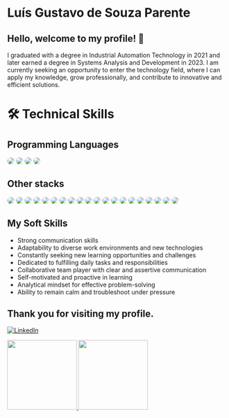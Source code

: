 # Luís Gustavo de Souza Parente
## Hello, welcome to my profile! 👋
I graduated with a degree in Industrial Automation Technology in 2021 and later earned a degree in Systems Analysis and Development in 2023. I am currently seeking an opportunity to enter the technology field, where I can apply my knowledge, grow professionally, and contribute to innovative and efficient solutions.

# 🛠️ Technical Skills

## Programming Languages

<p align="left">
  <img src="https://img.shields.io/badge/Java-ED8B00?style=for-the-badge&logo=java&logoColor=white" style="border-radius: 8px;" />
  <img src="https://img.shields.io/badge/C%23-239120?style=for-the-badge&logo=c-sharp&logoColor=white" style="border-radius: 8px;" />
  <img src="https://img.shields.io/badge/Python-3776AB?style=for-the-badge&logo=python&logoColor=white" style="border-radius: 8px;" />
  <img src="https://img.shields.io/badge/C%2B%2B-00599C?style=for-the-badge&logo=c%2B%2B&logoColor=white" style="border-radius: 8px;" />
</p>

## Other stacks

<p align="left">
  <img src="https://img.shields.io/badge/Spring-6DB33F?style=for-the-badge&logo=spring&logoColor=white" style="border-radius: 8px;" />
  <img src="https://img.shields.io/badge/Spring_Boot-6DB33F?style=for-the-badge&logo=spring-boot&logoColor=white" style="border-radius: 8px;" />
  <img src="https://img.shields.io/badge/Postman-FF6C37?style=for-the-badge&logo=Postman&logoColor=white" style="border-radius: 8px;" />
  <img src="https://img.shields.io/badge/Hibernate-59666C?style=for-the-badge&logo=Hibernate&logoColor=white" style="border-radius: 8px;" />
  <img src="https://img.shields.io/badge/MongoDB-4EA94B?style=for-the-badge&logo=mongodb&logoColor=white" style="border-radius: 8px;" />
  <img src="https://img.shields.io/badge/MySQL-005C84?style=for-the-badge&logo=mysql&logoColor=white" style="border-radius: 8px;" />
  <img src="https://img.shields.io/badge/Sqlite-003B57?style=for-the-badge&logo=sqlite&logoColor=white" style="border-radius: 8px;" />
  <img src="https://img.shields.io/badge/PostgreSQL-316192?style=for-the-badge&logo=postgresql&logoColor=white" style="border-radius: 8px;" />
  <img src="https://img.shields.io/badge/H2%20Database-1D6DB5?style=for-the-badge&logo=h2&logoColor=white" style="border-radius: 8px;" />
  <img src="https://img.shields.io/badge/Docker-2CA5E0?style=for-the-badge&logo=docker&logoColor=white" style="border-radius: 8px;" />
  <img src="https://img.shields.io/badge/Junit5-25A162?style=for-the-badge&logo=junit5&logoColor=white" style="border-radius: 8px;" />
  <img src="https://img.shields.io/badge/Mockito-4CAF50?style=for-the-badge&logo=java&logoColor=white" style="border-radius: 8px;" />
  <img src="https://img.shields.io/badge/RestAssured-6DB33F?style=for-the-badge&logo=spring&logoColor=white" style="border-radius: 8px;" />
  <img src="https://img.shields.io/badge/TDD-%23F34B7D?style=for-the-badge&logo=testinglibrary&logoColor=white" style="border-radius: 8px;" />
  <img src="https://img.shields.io/badge/Swagger-85EA2D?style=for-the-badge&logo=Swagger&logoColor=white" style="border-radius: 8px;" />
  <img src="https://img.shields.io/badge/GIT-E44C30?style=for-the-badge&logo=git&logoColor=white" style="border-radius: 8px;" />
  <img src="https://img.shields.io/badge/HATEOAS-6DB33F?style=for-the-badge&logo=spring&logoColor=white" style="border-radius: 8px;" />
  <img src="https://img.shields.io/badge/Cassandra-1287B1?style=for-the-badge&logo=apache-cassandra&logoColor=white" style="border-radius: 8px;" />
  <img src="https://img.shields.io/badge/Spring_WebFlux-6DB33F?style=for-the-badge&logo=spring&logoColor=white" style="border-radius: 8px;" />
  <img src="https://img.shields.io/badge/Spring_Batch-6DB33F?style=for-the-badge&logo=spring&logoColor=white" style="border-radius: 8px;" />
</p>

## My Soft Skills

- Strong communication skills
- Adaptability to diverse work environments and new technologies
- Constantly seeking new learning opportunities and challenges
- Dedicated to fulfilling daily tasks and responsibilities
- Collaborative team player with clear and assertive communication
- Self-motivated and proactive in learning
- Analytical mindset for effective problem-solving
- Ability to remain calm and troubleshoot under pressure

## Thank you for visiting my profile.

[![LinkedIn](https://img.shields.io/badge/LinkedIn-0077B5?style=for-the-badge&logo=linkedin&logoColor=white)](https://www.linkedin.com/in/luis-parente/)

<div>
<a href="[https://github.com/seu-usuário-aqui](https://github.com/Luis-Parente)">
<img loading="lazy" height="160em" src="https://github-readme-stats.vercel.app/api/top-langs/?username=Luis-Parente&layout=compact&langs_count=7&theme=dracula"/> <img loading="lazy" height="160em" src="https://github-readme-stats.vercel.app/api?username=Luis-Parente&show_icons=true&theme=dracula&include_all_commits=true&count_private=true"/>
</div>

